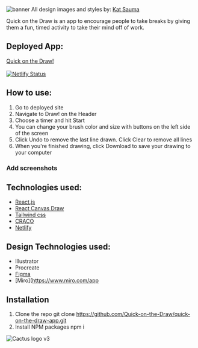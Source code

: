 ![banner](https://user-images.githubusercontent.com/71411431/143373281-bc31a613-5c01-49ca-aab2-805793f3862c.png)
All design images and styles by: [Kat Sauma](https://www.linkedin.com/in/kat-sauma/)

Quick on the Draw is an app to encourage people to take breaks by giving them a fun, timed activity to take their mind off of work.

## Deployed App:

[Quick on the Draw!](https://quick-on-the-draw.netlify.app/) <br><br>
[![Netlify Status](https://api.netlify.com/api/v1/badges/27dc9401-3012-43dd-bed7-1a94ff2fa3d6/deploy-status)](https://app.netlify.com/sites/quick-on-the-draw/deploys)

## How to use:

1. Go to deployed site
2. Navigate to Draw! on the Header
3. Choose a timer and hit Start
4. You can change your brush color and size with buttons on the left side of the screen
5. Click Undo to remove the last line drawn. Click Clear to remove all lines
6. When you're finished drawing, click Download to save your drawing to your computer

### Add screenshots

## Technologies used:

-   [React.js](https://reactjs.org/)
-   [React Canvas Draw](https://github.com/embiem/react-canvas-draw)
-   [Tailwind css](https://tailwindcss.com/)
-   [CRACO](https://github.com/gsoft-inc/craco)
-   [Netlify](https://app.netlify.com/)

## Design Technologies used:
- Illustrator
- Procreate
- [Figma](https://www.figma.com/file/uQzFDa7ICpZpYaP0kcn0ZF/Quick-on-the-Draw?node-id=0%3A1)
- [Miro](https://www.miro.com/app

## Installation

1. Clone the repo
   git clone https://github.com/Quick-on-the-Draw/quick-on-the-draw-app.git
2. Install NPM packages
   npm i

![Cactus logo v3](https://user-images.githubusercontent.com/71411431/143373469-d1495549-0991-4852-b3d9-fd554b7b4ef8.png)
